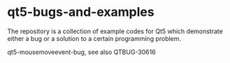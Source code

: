 
qt5-bugs-and-examples
=====================

The repository is a collection of example codes for Qt5 which demonstrate either a bug or a solution to a certain programming problem.



qt5-mousemoveevent-bug,   see also QTBUG-30616


